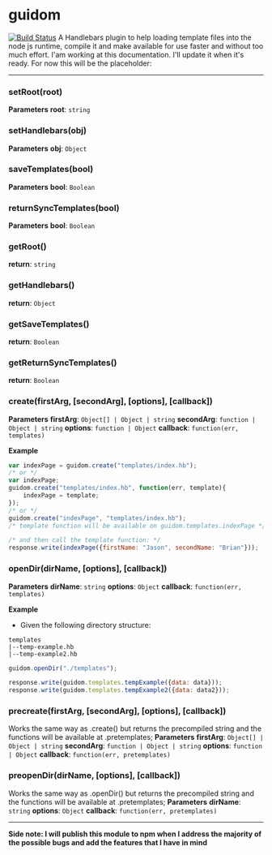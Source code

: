 # guidom
[![Build Status](https://travis-ci.org/Jetthiago/guidom.svg?branch=master)](https://travis-ci.org/Jetthiago/guidom)
A Handlebars plugin to help loading template files into the node js runtime, compile it and make available for use faster and without too much effort.
I'am working at this documentation. I'll update it when it's ready. For now this will be the placeholder:

* * *
### setRoot(root) 
**Parameters**
**root**: `string`

### setHandlebars(obj) 
**Parameters**
**obj**: `Object`

### saveTemplates(bool)
**Parameters**
**bool**: `Boolean`

### returnSyncTemplates(bool)
**Parameters**
**bool**: `Boolean`

### getRoot()
**return**: `string`

### getHandlebars()
**return**: `Object`

### getSaveTemplates()
**return**: `Boolean`

### getReturnSyncTemplates()
**return**: `Boolean`

### create(firstArg, [secondArg], [options], [callback]) 
**Parameters**
**firstArg**: `Object[] | Object | string`
**secondArg**: `function | Object | string`
**options**: `function | Object`
**callback**: `function(err, templates)`

**Example**
```js
var indexPage = guidom.create("templates/index.hb");
/* or */
var indexPage;
guidom.create("templates/index.hb", function(err, template){
    indexPage = template;
});
/* or */
guidom.create("indexPage", "templates/index.hb");
/* template function will be available on guidom.templates.indexPage */

/* and then call the template function: */
response.write(indexPage({firstName: "Jason", secondName: "Brian"}));
```

### openDir(dirName, [options], [callback]) 
**Parameters**
**dirName**: `string`
**options**: `Object`
**callback**: `function(err, templates)`

**Example**
- Given the following directory structure:
```
templates
|--temp-example.hb
|--temp-example2.hb
```

```js
guidom.openDir("./templates");

response.write(guidom.templates.tempExample({data: data}));
response.write(guidom.templates.tempExample2({data: data2}));
```

### precreate(firstArg, [secondArg], [options], [callback]) 
Works the same way as .create() but returns the precompiled string and the functions will be available at .pretemplates;
**Parameters**
**firstArg**: `Object[] | Object | string`
**secondArg**: `function | Object | string`
**options**: `function | Object`
**callback**: `function(err, pretemplates)`

### preopenDir(dirName, [options], [callback]) 
Works the same way as .openDir() but returns the precompiled string and the functions will be available at .pretemplates;
**Parameters**
**dirName**: `string`
**options**: `Object`
**callback**: `function(err, pretemplates)`

* * *
**Side note: I will publish this module to npm when I address the majority of the possible bugs and add the features that I have in mind**